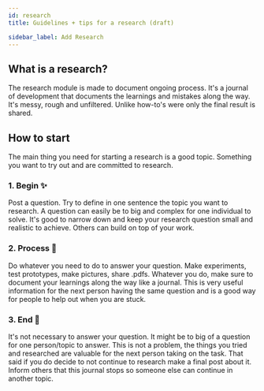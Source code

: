 ```yaml
---
id: research
title: Guidelines + tips for a research (draft)

sidebar_label: Add Research
---
```


## What is a research?

The research module is made to document ongoing process. It's a journal of development that documents the learnings and mistakes along the way. It's messy, rough and unfiltered. Unlike how-to's were only the final result is shared.

## How to start
The main thing you need for starting a research is a good topic. Something you want to try out and are committed to research.

### 1. Begin ✨
Post a question. Try to define in one sentence the topic you want to research. A question can easily be to big and complex for one individual to solve. It's good to narrow down and keep your research question small and realistic to achieve. Others can build on top of your work.

### 2. Process 📄
Do whatever you need to do to answer your question. Make experiments, test prototypes, make pictures, share .pdfs. Whatever you do, make sure to document your learnings along the way like a journal. This is very useful information for the next person having the same question and is a good way for people to help out when you are stuck.

### 3. End 🏁
It's not necessary to answer your question. It might be to big of a question for one person/topic to answer. This is not a problem, the things you tried and researched are valuable for the next person taking on the task. That said if you do decide to not continue to research make a final post about it. Inform others that this journal stops so someone else can continue in another topic.
